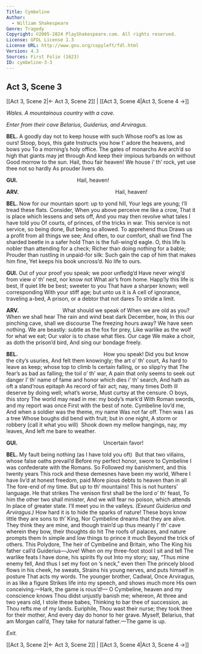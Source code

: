 ```yaml
---
Title: Cymbeline
Author: 
  - William Shakespeare
Genre: Tragedy
Copyright: ©2005-2024 PlayShakespeare.com. All rights reserved.
License: GFDL License 1.3
License URL: http://www.gnu.org/copyleft/fdl.html
Version: 4.3
Sources: First Folio (1623)
ID: cymbeline-3-3
---
```


## Act 3, Scene 3
[[Act 3, Scene 2|← Act 3, Scene 2]] | [[Act 3, Scene 4|Act 3, Scene 4 →]]

*Wales. A mountainous country with a cave.*

*Enter from their cave Belarius, Guiderius, and Arviragus.*

**BEL.**
A goodly day not to keep house with such
Whose roof’s as low as ours! Stoop, boys, this gate
Instructs you how t’ adore the heavens, and bows you
To a morning’s holy office. The gates of monarchs
Are arch’d so high that giants may jet through
And keep their impious turbands on without
Good morrow to the sun. Hail, thou fair heaven!
We house i’ th’ rock, yet use thee not so hardly
As prouder livers do.

**GUI.**
           Hail, heaven!

**ARV.**
                  Hail, heaven!

**BEL.**
Now for our mountain sport: up to yond hill,
Your legs are young; I’ll tread these flats. Consider,
When you above perceive me like a crow,
That it is place which lessens and sets off,
And you may then revolve what tales I have told you
Of courts, of princes, of the tricks in war.
This service is not service, so being done,
But being so allowed. To apprehend thus
Draws us a profit from all things we see;
And often, to our comfort, shall we find
The sharded beetle in a safer hold
Than is the full-wing’d eagle. O, this life
Is nobler than attending for a check;
Richer than doing nothing for a bable;
Prouder than rustling in unpaid-for silk:
Such gain the cap of him that makes him fine,
Yet keeps his book uncross’d. No life to ours.

**GUI.**
Out of your proof you speak; we poor unfledg’d
Have never wing’d from view o’ th’ nest, nor know not
What air’s from home. Happ’ly this life is best,
If quiet life be best; sweeter to you
That have a sharper known; well corresponding
With your stiff age; but unto us it is
A cell of ignorance, traveling a-bed,
A prison, or a debtor that not dares
To stride a limit.

**ARV.**
        What should we speak of
When we are old as you? When we shall hear
The rain and wind beat dark December, how,
In this our pinching cave, shall we discourse
The freezing hours away? We have seen nothing.
We are beastly: subtle as the fox for prey,
Like warlike as the wolf for what we eat;
Our valor is to chase what flies. Our cage
We make a choir, as doth the prison’d bird,
And sing our bondage freely.

**BEL.**
                How you speak!
Did you but know the city’s usuries,
And felt them knowingly; the art o’ th’ court,
As hard to leave as keep; whose top to climb
Is certain falling, or so slipp’ry that
The fear’s as bad as falling; the toil o’ th’ war,
A pain that only seems to seek out danger
I’ th’ name of fame and honor which dies i’ th’ search,
And hath as oft a sland’rous epitaph
As record of fair act; nay, many times
Doth ill deserve by doing well; what’s worse,
Must curtsy at the censure. O boys, this story
The world may read in me: my body’s mark’d
With Roman swords, and my report was once
First with the best of note. Cymbeline lov’d me,
And when a soldier was the theme, my name
Was not far off. Then was I as a tree
Whose boughs did bend with fruit; but in one night,
A storm or robbery (call it what you will) 
Shook down my mellow hangings, nay, my leaves,
And left me bare to weather.

**GUI.**
                Uncertain favor!

**BEL.**
My fault being nothing (as I have told you oft) 
But that two villains, whose false oaths prevail’d
Before my perfect honor, swore to Cymbeline
I was confederate with the Romans. So
Followed my banishment, and this twenty years
This rock and these demesnes have been my world,
Where I have liv’d at honest freedom, paid
More pious debts to heaven than in all
The fore-end of my time. But up to th’ mountains!
This is not hunters’ language. He that strikes
The venison first shall be the lord o’ th’ feast,
To him the other two shall minister,
And we will fear no poison, which attends
In place of greater state. I’ll meet you in the valleys.
*(Exeunt Guiderius and Arviragus.)*
How hard it is to hide the sparks of nature!
These boys know little they are sons to th’ King,
Nor Cymbeline dreams that they are alive.
They think they are mine, and though train’d up thus meanly
I’ th’ cave wherein they bow, their thoughts do hit
The roofs of palaces, and nature prompts them
In simple and low things to prince it much
Beyond the trick of others. This Polydore,
The heir of Cymbeline and Britain, who
The King his father call’d Guiderius—Jove!
When on my three-foot stool I sit and tell
The warlike feats I have done, his spirits fly out
Into my story; say, “Thus mine enemy fell,
And thus I set my foot on ’s neck,” even then
The princely blood flows in his cheek, he sweats,
Strains his young nerves, and puts himself in posture
That acts my words. The younger brother, Cadwal,
Once Arviragus, in as like a figure
Strikes life into my speech, and shows much more
His own conceiving.—Hark, the game is rous’d!⁠—
O Cymbeline, heaven and my conscience knows
Thou didst unjustly banish me; whereon,
At three and two years old, I stole these babes,
Thinking to bar thee of succession, as
Thou refts me of my lands. Euriphile,
Thou wast their nurse; they took thee for their mother,
And every day do honor to her grave.
Myself, Belarius, that am Morgan call’d,
They take for natural father.—The game is up.

*Exit.*

[[Act 3, Scene 2|← Act 3, Scene 2]] | [[Act 3, Scene 4|Act 3, Scene 4 →]]